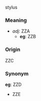 stylus
### Meaning
+ _adj_: ZZA
    + __eg__: ZZB

### Origin

ZZC

### Synonym

__eg__: ZZD

+ ZZE


